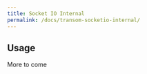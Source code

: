 ```yaml
---
title: Socket IO Internal
permalink: /docs/transom-socketio-internal/
---
```


## Usage
 More to come
